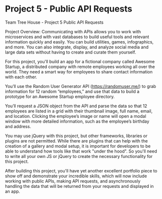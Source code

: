 # Project 5 - Public API Requests
 Team Tree House - Project 5 Public API Requests
 
Project Overview:
Communicating with APIs allows you to work with microservices and with vast databases to build useful tools and relevant information quickly and easily. You can build utilities, games, infographics, and more. You can also integrate, display, and analyze social media and large data sets without having to create and curate them yourself.

For this project, you'll build an app for a fictional company called Awesome Startup, a distributed company with remote employees working all over the world. They need a smart way for employees to share contact information with each other.

You’ll use the Random User Generator API (https://randomuser.me/) to grab information for 12 random “employees,” and use that data to build a prototype for an Awesome Startup employee directory.

You’ll request a JSON object from the API and parse the data so that 12 employees are listed in a grid with their thumbnail image, full name, email, and location. Clicking the employee’s image or name will open a modal window with more detailed information, such as the employee’s birthday and address.

You may use jQuery with this project, but other frameworks, libraries or plugins are not permitted. While there are plugins that can help with the creation of a gallery and modal setup, it is important for developers to be able to understand how tools like that work "under the hood". So you'll need to write all your own JS or jQuery to create the necessary functionality for this project.

After building this project, you'll have yet another excellent portfolio piece to show off and demonstrate your incredible skills, which will now include working with public APIs, making API requests, and asynchronously handling the data that will be returned from your requests and displayed in an app.

